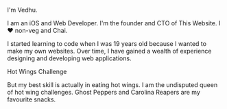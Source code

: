I'm Vedhu.

I am an iOS and Web Developer. I'm the founder and CTO of This Website. I ❤️ non-veg and Chai.

I started learning to code when I was 19 years old because I wanted to make my own websites. Over time,
I have gained a wealth of experience designing and developing web applications.

Hot Wings Challenge

But my best skill is actually in eating hot wings. I am the undisputed queen of hot wing challenges.
Ghost Peppers and Carolina Reapers are my favourite snacks.
